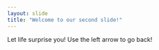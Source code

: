 ```yaml
---
layout: slide
title: "Welcome to our second slide!"
---
```

Let life surprise you!
Use the left arrow to go back!
